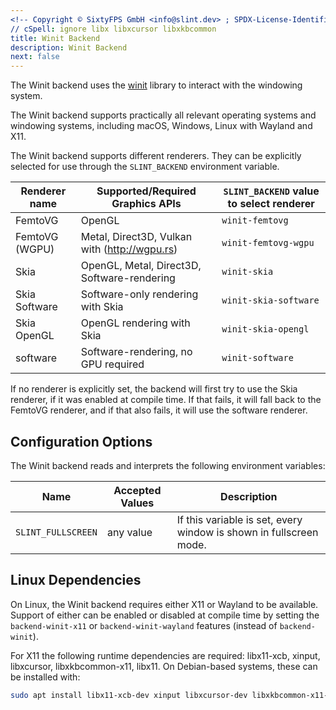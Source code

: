```yaml
---
<!-- Copyright © SixtyFPS GmbH <info@slint.dev> ; SPDX-License-Identifier: MIT -->
// cSpell: ignore libx libxcursor libxkbcommon
title: Winit Backend
description: Winit Backend
next: false
---
```


The Winit backend uses the [winit](https://docs.rs/winit/latest/winit/) library to interact with the
windowing system.

The Winit backend supports practically all relevant operating systems and windowing systems, including
macOS, Windows, Linux with Wayland and X11.

The Winit backend supports different renderers. They can be explicitly selected for use through the
`SLINT_BACKEND` environment variable.

| Renderer name  | Supported/Required Graphics APIs              | `SLINT_BACKEND` value to select renderer |
|----------------|-----------------------------------------------|------------------------------------------|
| FemtoVG        | OpenGL                                        | `winit-femtovg`                          |
| FemtoVG (WGPU) | Metal, Direct3D, Vulkan with (http://wgpu.rs) | `winit-femtovg-wgpu`                     |
| Skia           | OpenGL, Metal, Direct3D, Software-rendering   | `winit-skia`                             |
| Skia Software  | Software-only rendering with Skia             | `winit-skia-software`                    |
| Skia OpenGL    | OpenGL rendering with Skia                    | `winit-skia-opengl`                      |
| software       | Software-rendering, no GPU required           | `winit-software`                         |

If no renderer is explicitly set, the backend will first try to use the Skia renderer, if it was enabled at compile time.
If that fails, it will fall back to the FemtoVG renderer, and if that also fails, it will use the software renderer.


## Configuration Options

The Winit backend reads and interprets the following environment variables:

| Name               | Accepted Values | Description                                                        |
|--------------------|-----------------|--------------------------------------------------------------------|
| `SLINT_FULLSCREEN` | any value       | If this variable is set, every window is shown in fullscreen mode. |

## Linux Dependencies

On Linux, the Winit backend requires either X11 or Wayland to be available.
Support of either can be enabled or disabled at compile time by setting the
`backend-winit-x11` or `backend-winit-wayland` features (instead of `backend-winit`).

For X11 the following runtime dependencies are required: libx11-xcb, xinput, libxcursor, libxkbcommon-x11, libx11.
On Debian-based systems, these can be installed with:

```sh
sudo apt install libx11-xcb-dev xinput libxcursor-dev libxkbcommon-x11-dev libx11-dev
```
